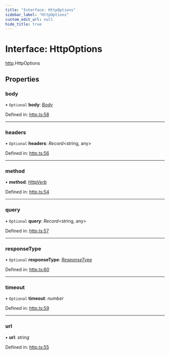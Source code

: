 ```yaml
---
title: "Interface: HttpOptions"
sidebar_label: "HttpOptions"
custom_edit_url: null
hide_title: true
---
```


# Interface: HttpOptions

[http](../modules/http.md).HttpOptions

## Properties

### body

• `Optional` **body**: [*Body*](../classes/http.body.md)

Defined in: [http.ts:58](https://github.com/tauri-apps/tauri/blob/b9cbaad4/api/src/http.ts#L58)

___

### headers

• `Optional` **headers**: *Record*<string, any\>

Defined in: [http.ts:56](https://github.com/tauri-apps/tauri/blob/b9cbaad4/api/src/http.ts#L56)

___

### method

• **method**: [*HttpVerb*](../modules/http.md#httpverb)

Defined in: [http.ts:54](https://github.com/tauri-apps/tauri/blob/b9cbaad4/api/src/http.ts#L54)

___

### query

• `Optional` **query**: *Record*<string, any\>

Defined in: [http.ts:57](https://github.com/tauri-apps/tauri/blob/b9cbaad4/api/src/http.ts#L57)

___

### responseType

• `Optional` **responseType**: [*ResponseType*](../enums/http.responsetype.md)

Defined in: [http.ts:60](https://github.com/tauri-apps/tauri/blob/b9cbaad4/api/src/http.ts#L60)

___

### timeout

• `Optional` **timeout**: *number*

Defined in: [http.ts:59](https://github.com/tauri-apps/tauri/blob/b9cbaad4/api/src/http.ts#L59)

___

### url

• **url**: *string*

Defined in: [http.ts:55](https://github.com/tauri-apps/tauri/blob/b9cbaad4/api/src/http.ts#L55)
